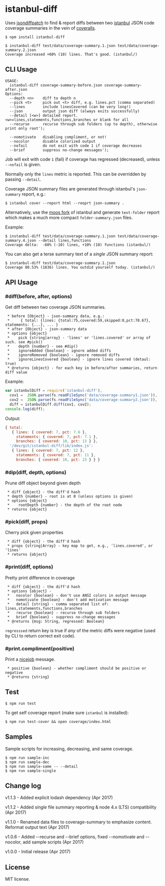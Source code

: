 istanbul-diff
=============

Uses [jsondiffpatch](https://github.com/benjamine/jsondiffpatch)
to find & report diffs between two [istanbul](https://github.com/gotwarlost/istanbul) JSON 
code coverage summaries in the vein of [coveralls](https://coveralls.io/).

```shell
$ npm install istanbul-diff
```
```shell
$ instanbul-diff test/data/coverage-summary.1.json test/data/coverage-summary.2.json
Coverage increased +60% (10) lines. That's good. (istanbul/)
```

## CLI Usage
```
USAGE:
  istanbul-diff coverage-summary-before.json coverage-summary-after.json
Options:
  --depth <n>    diff to depth n
  --pick <t>     pick out <t> diff, e.g. lines.pct (comma separated)
  --lines        include linesCovered (can be very long!)
  --json         output json diff (always exits successfully)
  --detail [<w>] detailed report. <w>=lines,statements,functions,branches or blank for all
  --recurse      recurse through sub folders (up to depth), otherwise print only root');

  --nomotivate   disabling compliment, or not!
  --nocolor      disable colorized output
  --nofail       do not exit with code 1 if coverage decreases
  --brief        suppress no-change messages');
```
Job will exit with code `1` (fail) if coverage has regressed (decreased), unless `--nofail` is given. 

Normally only the `lines` metric is reported.  This can be overridden by passing `--detail`.

Coverage JSON summary files are generated through istanbul's `json-summary` report, e.g.:
```shell
$ istanbul cover --report html --reoprt json-summary .
```
Alternatively, use the [moos fork](https://www.npmjs.com/package/istanbul-moos) of istanbul and generate 
`text-folder` report which makes a much more compact `folder-summary.json` files.

Example:
```shell
$ instanbul-diff test/data/coverage-summary.1.json test/data/coverage-summary.4.json --detail lines,functions
Coverage delta:  -60% (-10) lines, +10% (10) functions (istanbul/)
```

You can also get a terse summary text of a _single_ JSON summary report:
 ```shell
$ instanbul-diff test/data/coverage-summary.1.json
Coverage 80.53% (1836) lines. You outdid yourself today. (istanbul/)
```

## API Usage
### #diff(before, after, options)
Get diff between two coverage JSON summaries.
```
 * before {Object} - json-summary data, e.g.:
 *     { total: {lines: {total:75,covered:59,skipped:0,pct:78.67}, statements: {...}, ... }
 * after {Object} - json-summary data
 * options {object}
 *    pick {string|array} - 'lines' or 'lines.covered' or array of such. see #pick()
 *    depth {number} - see #dip()
 *    ignoreAdded {boolean} - ignore added diffs
 *    ignoreRemoved {boolean} - ignore removed diffs
 *    ignoreLinesCovered {boolean} - ignore lines covered (detaul: true)
 * @returns {object} - for each key in before/after summaries, return diff value
```
Example:
```js
var istanbulDiff = require('istanbul-diff'),
  cov1 =  JSON.parse(fs.readFileSync('data/coverage-summary1.json')),
  cov2 =  JSON.parse(fs.readFileSync('data/coverage-summary2.json')),
  diff = istanbulDiff.diff(cov1, cov2);
console.log(diff);
```
Output:
```js
{ total:
   { lines: { covered: 7, pct: 7.6 },
     statements: { covered: 7, pct: 7.1 },
     branches: { covered: 10, pct: 13 } },
  '/dev/git/istanbul-diff/lib/index.js':
   { lines: { covered: 7, pct: 12 },
     statements: { covered: 7, pct: 11 },
     branches: { covered: 10, pct: 23 } } }
```

### #dip(diff, depth, options)
Prune diff object beyond given depth
```
 * diff {object} - the diff'd hash
 * depth {number} - root is at 0 (unless options is given)
 * options {object}
 *    rootDepth {number} - the depth of the root node
 * returns {object}
```

### #pick(diff, props)
Cherry pick given properties
```
 * diff {object} - the diff'd hash
 * props {string|Array} - key map to get, e.g., 'lines.covered', or 'lines'
 * returns {object}
```

### #print(diff, options)
Pretty print difference in coverage
```
 * diff {object} - the diff'd hash
 * options {object} - 
 *   nocolor {boolean} - don't use ANSI colors in output message
 *   nomotivate {boolean} - don't add motivation message
 *   detail {string} - comma separated list of: lines,statements,functions,branches
 *   recurse {boolean} - recurse through sub folders
 *   brief {boolean} - suppress no-change messages
 * @returns {msg: String, regressed: Boolean} 
```
`regresssed` return key is true if _any_ of the metric diffs were negative (used by CLI to return correct exit code).

### #print.compliment(positive)
Print a [nicejob](https://github.com/moos/nicejob) message.
```
 * positive {boolean} - whether compliment should be positive or negative 
 * @returns {string} 
```

## Test
```shell
$ npm run test 
```

To get self coverage report (make sure `istanbul` is installed):
```shell
$ npm run test-cover && open coverage/index.html 
```

## Samples
Sample scripts for increasing, decreasing, and same coverage.
```shell
$ npm run sample-inc
$ npm run sample-dec
$ npm run sample-same -- --detail
$ npm run sample-single
```
## Change log
v1.1.3 - Added explicit lodash dependency (Apr 2017)

v1.1.2 - Added _single_ file summary reporting & node 4.x (LTS) compatibility (Apr 2017)

v1.1.0 - Renamed data files to coverage-summary to emphasize content.  Reformat output text (Apr 2017)

v1.0.6 - Added --recurse and --brief options, fixed --nomotivate and --nocolor, add sample scripts (Apr 2017)

v1.0.0 - Initial release (Apr 2017)


## License
MIT license.
